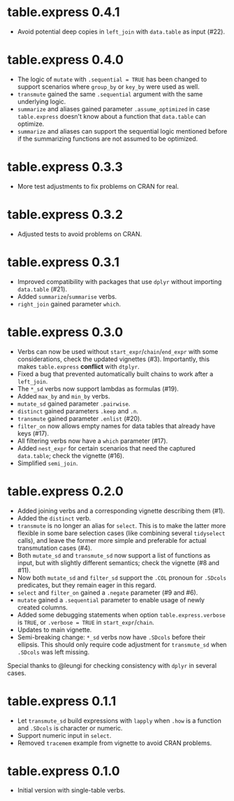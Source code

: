 # table.express 0.4.1

- Avoid potential deep copies in `left_join` with `data.table` as input (#22).

# table.express 0.4.0

- The logic of `mutate` with `.sequential = TRUE` has been changed to support scenarios where
  `group_by` or `key_by` were used as well.
- `transmute` gained the same `.sequential` argument with the same underlying logic.
- `summarize` and aliases gained parameter `.assume_optimized` in case `table.express` doesn't know
  about a function that `data.table` can optimize.
- `summarize` and aliases can support the sequential logic mentioned before if the summarizing
  functions are not assumed to be optimized.

# table.express 0.3.3

- More test adjustments to fix problems on CRAN for real.

# table.express 0.3.2

- Adjusted tests to avoid problems on CRAN.

# table.express 0.3.1

- Improved compatibility with packages that use `dplyr` without importing `data.table` (#21).
- Added `summarize`/`summarise` verbs.
- `right_join` gained parameter `which`.

# table.express 0.3.0

- Verbs can now be used without `start_expr`/`chain`/`end_expr` with some considerations, check the
  updated vignettes (#3). Importantly, this makes `table.express` **conflict** with `dtplyr`.
- Fixed a bug that prevented automatically built chains to work after a `left_join`.
- The `*_sd` verbs now support lambdas as formulas (#19).
- Added `max_by` and `min_by` verbs.
- `mutate_sd` gained parameter `.pairwise`.
- `distinct` gained parameters `.keep` and `.n`.
- `transmute` gained parameter `.enlist` (#20).
- `filter_on` now allows empty names for data tables that already have keys (#17).
- All filtering verbs now have a `which` parameter (#17).
- Added `nest_expr` for certain scenarios that need the captured `data.table`; check the vignette
  (#16).
- Simplified `semi_join`.

# table.express 0.2.0

- Added joining verbs and a corresponding vignette describing them (#1).
- Added the `distinct` verb.
- `transmute` is no longer an alias for `select`. This is to make the latter more flexible in some
  bare selection cases (like combining several `tidyselect` calls), and leave the former more simple
  and preferable for actual transmutation cases (#4).
- Both `mutate_sd` and `transmute_sd` now support a list of functions as input, but with slightly
  different semantics; check the vignette (#8 and #11).
- Now both `mutate_sd` and `filter_sd` support the `.COL` pronoun for `.SDcols` predicates, but they
  remain eager in this regard.
- `select` and `filter_on` gained a `.negate` parameter (#9 and #6).
- `mutate` gained a `.sequential` parameter to enable usage of newly created columns.
- Added some debugging statements when option `table.express.verbose` is `TRUE`, or
  `.verbose = TRUE` in `start_expr`/`chain`.
- Updates to main vignette.
- Semi-breaking change: `*_sd` verbs now have `.SDcols` before their ellipsis. This should only
  require code adjustment for `transmute_sd` when `.SDcols` was left missing.

Special thanks to @leungi for checking consistency with `dplyr` in several cases.

# table.express 0.1.1

- Let `transmute_sd` build expressions with `lapply` when `.how` is a function and `.SDcols` is
  character or numeric.
- Support numeric input in `select`.
- Removed `tracemem` example from vignette to avoid CRAN problems.

# table.express 0.1.0

- Initial version with single-table verbs.
